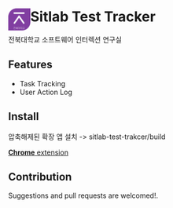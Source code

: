 # <img src="public/icons/logo.png" width="45" align="left"> Sitlab Test Tracker

전북대학교 소프트웨어 인터렉션 연구실

## Features

- Task Tracking
- User Action Log

## Install

압축해제된 확장 앱  설치 -> sitlab-test-trakcer/build

[**Chrome** extension]() <!-- TODO: Add chrome extension link inside parenthesis -->

## Contribution

Suggestions and pull requests are welcomed!.

